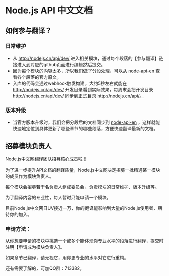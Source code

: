 # Node.js API 中文文档

## 如何参与翻译？

### 日常维护

- 从 http://nodejs.cn/api/dev/ 进入相关模块，通过每个段落的【参与翻译】链接进入到对应的github页面进行编辑然后提交。
- 因为每个模块的内容太多，所以我们做了分段处理，可以从 [node-api-en](https://github.com/nodejscn/node-api-en) 查看各个段落的官方原文。
- 入库的代码会通过webhook触发构建，大约5秒左右就能在 http://nodejs.cn/api/dev/ 开发目录看到实际效果，每周末会把开发目录 http://nodejs.cn/api/dev/ 同步到正式目录 http://nodejs.cn/api/。

### 版本升级

- 当官方版本升级时，我们会把分段后的文档同步到 [node-api-en](https://github.com/nodejscn/node-api-en) ，这样就能快速地定位到具体更新了哪些章节的哪些段落，方便快速翻译最新的文档。


## 招募模块负责人

Node.js中文网翻译团队招募核心成员啦！

为了进一步提升API文档的翻译质量，Node.js中文网决定招募一批精通某一模块的成员作为模块负责人。

每个模块会招募若干名负责人组成委员会，负责模块的日常维护、版本升级等。

为了翻译内容的专业性，每人暂时只能申请一个模块。

目前Node.js中文网日UV接近一万，你的翻译能影响到大量的Node.js使用者，期待你的加入。

### 申请方法：

从你想要申请的模块中挑选一个或多个能体现你专业水平的段落进行翻译，提交时注明【申请成为模块负责人】。

如果章节已翻译，请无视它，用你更专业的水平对它进行重构。

还有需要了解的，可加QQ群：713382。
